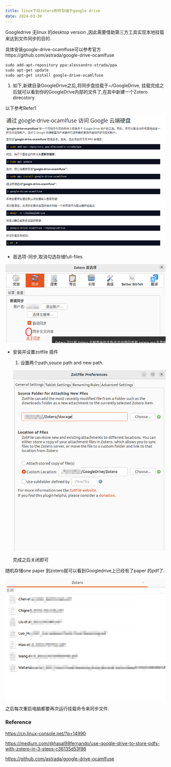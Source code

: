 ```yaml
---
title: linux下将zotero附件存储于google drive
date: 2024-03-30
---
```

Googledrive 无linux 的desktop version ,因此需要借助第三方工具实现本地挂载来达到文件同步的目的.

具体安装google-drive-ocamlfuse可以参考官方https://github.com/astrada/google-drive-ocamlfuse

```shell
sudo add-apt-repository ppa:alessandro-strada/ppa
sudo apt-get update
sudo apt-get install google-drive-ocamlfuse
```

1. 如下,新建目录GoogleDrive之后,将同步盘挂载于\~/GoogleDrive, 挂载完成之后就可以看到你的GoogleDrive内部的文件了,在其中新建一个Zotero direcotory.

以下参考Refer1

![](/images/image-3.png)

* 首选项-同步,取消勾选存储full-files

![](/images/image.png)



* 安装并设置zotfile 插件

  1. 设置两个path,souce path and new path.

  ![](/images/image-2.png)

  完成之后关闭即可

随机存储one paper 到zotero就可以看到Googledrive上已经有了paper 的pdf了.

![](/images/image-1.png)

之后每次重启电脑都要再次运行挂载命令来同步文件.

### Reference

https://cn.linux-console.net/?p=14990

https://medium.com/@hasal98fernando/use-google-drive-to-store-pdfs-with-zotero-in-3-steps-c36135d53f86

https://github.com/astrada/google-drive-ocamlfuse

